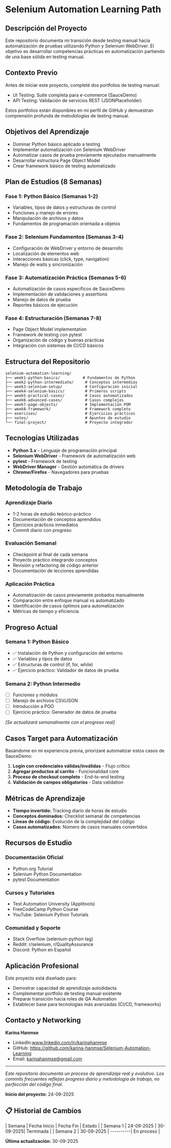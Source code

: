# Selenium Automation Learning Path

## Descripción del Proyecto

Este repositorio documenta mi transición desde testing manual hacia automatización de pruebas utilizando Python y Selenium WebDriver. El objetivo es desarrollar competencias prácticas en automatización partiendo de una base sólida en testing manual.

## Contexto Previo

Antes de iniciar este proyecto, completé dos portfolios de testing manual:
- UI Testing: Suite completa para e-commerce (SauceDemo)
- API Testing: Validación de servicios REST (JSONPlaceholder)

Estos portfolios están disponibles en mi perfil de GitHub y demuestran comprensión profunda de metodologías de testing manual.

## Objetivos del Aprendizaje

- Dominar Python básico aplicado a testing
- Implementar automatización con Selenium WebDriver
- Automatizar casos de prueba previamente ejecutados manualmente
- Desarrollar estructura Page Object Model
- Crear framework básico de testing automatizado

## Plan de Estudios (8 Semanas)

### Fase 1: Python Básico (Semanas 1-2)
- Variables, tipos de datos y estructuras de control
- Funciones y manejo de errores
- Manipulación de archivos y datos
- Fundamentos de programación orientada a objetos

### Fase 2: Selenium Fundamentos (Semanas 3-4)
- Configuración de WebDriver y entorno de desarrollo
- Localización de elementos web
- Interacciones básicas (click, type, navigation)
- Manejo de waits y sincronización

### Fase 3: Automatización Práctica (Semanas 5-6)
- Automatización de casos específicos de SauceDemo
- Implementación de validaciones y assertions
- Manejo de datos de prueba
- Reportes básicos de ejecución

### Fase 4: Estructuración (Semanas 7-8)
- Page Object Model implementation
- Framework de testing con pytest
- Organización de código y buenas prácticas
- Integración con sistemas de CI/CD básicos

## Estructura del Repositorio

```
selenium-automation-learning/
├── week1-python-basics/          # Fundamentos de Python
├── week2-python-intermediate/     # Conceptos intermedios
├── week3-selenium-setup/          # Configuración inicial
├── week4-selenium-basics/         # Primeros scripts
├── week5-practical-cases/         # Casos automatizados
├── week6-advanced-cases/          # Casos complejos
├── week7-page-objects/            # Implementación POM
├── week8-framework/               # Framework completo
├── exercises/                     # Ejercicios prácticos
├── notes/                         # Apuntes de estudio
└── final-project/                 # Proyecto integrador
```

## Tecnologías Utilizadas

- **Python 3.x** - Lenguaje de programación principal
- **Selenium WebDriver** - Framework de automatización web
- **pytest** - Framework de testing
- **WebDriver Manager** - Gestión automática de drivers
- **Chrome/Firefox** - Navegadores para pruebas

## Metodología de Trabajo

### Aprendizaje Diario
- 1-2 horas de estudio teórico-práctico
- Documentación de conceptos aprendidos
- Ejercicios prácticos inmediatos
- Commit diario con progreso

### Evaluación Semanal
- Checkpoint al final de cada semana
- Proyecto práctico integrando conceptos
- Revisión y refactoring de código anterior
- Documentación de lecciones aprendidas

### Aplicación Práctica
- Automatización de casos previamente probados manualmente
- Comparación entre enfoque manual vs automatizado
- Identificación de casos óptimos para automatización
- Métricas de tiempo y eficiencia

## Progreso Actual

### Semana 1: Python Básico
- ✅ Instalación de Python y configuración del entorno
- ✅ Variables y tipos de datos
- ✅ Estructuras de control (if, for, while)
- ✅ Ejercicio práctico: Validador de datos de prueba

### Semana 2: Python Intermedio
- [ ] Funciones y módulos
- [ ] Manejo de archivos CSV/JSON
- [ ] Introducción a POO
- [ ] Ejercicio práctico: Generador de datos de prueba

*[Se actualizará semanalmente con el progreso real]*

## Casos Target para Automatización

Basándome en mi experiencia previa, priorizaré automatizar estos casos de SauceDemo:

1. **Login con credenciales válidas/inválidas** - Flujo crítico
2. **Agregar productos al carrito** - Funcionalidad core
3. **Proceso de checkout completo** - End-to-end testing
4. **Validación de campos obligatorios** - Data validation

## Métricas de Aprendizaje

- **Tiempo invertido:** Tracking diario de horas de estudio
- **Conceptos dominados:** Checklist semanal de competencias
- **Líneas de código:** Evolución de la complejidad del código
- **Casos automatizados:** Número de casos manuales convertidos

## Recursos de Estudio

### Documentación Oficial
- Python.org Tutorial
- Selenium Python Documentation
- pytest Documentation

### Cursos y Tutoriales
- Test Automation University (Applitools)
- FreeCodeCamp Python Course
- YouTube: Selenium Python Tutorials

### Comunidad y Soporte
- Stack Overflow (selenium-python tag)
- Reddit: r/selenium, r/QualityAssurance
- Discord: Python en Español

## Aplicación Profesional

Este proyecto está diseñado para:
- Demostrar capacidad de aprendizaje autodidacta
- Complementar portfolio de testing manual existente
- Preparar transición hacia roles de QA Automation
- Establecer base para tecnologías más avanzadas (CI/CD, frameworks)

## Contacto y Networking

**Karina Hanmse**
- LinkedIn:www.linkedin.com/in/karinahanmse 
- GitHub: https://github.com/karina-hanmse/Selenium-Automation-Learning
- Email: karinahanmse@gmail.com

---

*Este repositorio documenta un proceso de aprendizaje real y evolutivo. Los commits frecuentes reflejan progreso diario y metodología de trabajo, no perfección del código final.*

**Inicio del proyecto:** 24-09-2025
## 📋 Historial de Cambios
| Semana   | Fecha Inicio | Fecha Fin | Estado   |
| Semana 1 | 24-09-2025   | 30-09-2025| Terminada |
| Semana 2 | 30-09-2025   | ----------| En proceso |

**Última actualización:** 30-09-2025